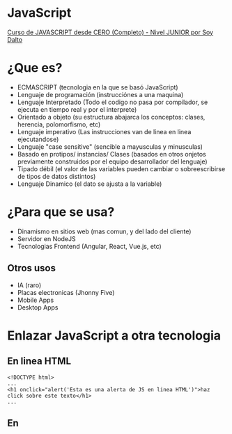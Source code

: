# JavaScript
[Curso de JAVASCRIPT desde CERO (Completo) - Nivel JUNIOR por Soy Dalto](https://youtu.be/z95mZVUcJ-E?si=CQWAuznxkiIQ2JwP)
# ¿Que es?
- ECMASCRIPT (tecnologia en la que se basó JavaScript)
- Lenguaje de programación (instrucciónes a una maquina)
- Lenguaje Interpretado (Todo el codigo no pasa por compilador, se ejecuta en tiempo real y por el interprete)
- Orientado a objeto (su estructura abajarca los conceptos: clases, herencia, polomorfismo, etc)
- Lenguaje imperativo (Las instrucciones van de linea en linea ejecutandose)
- Lenguaje "case sensitive" (sencible a mayusculas y minusculas)
- Basado en protipos/ instancias/ Clases (basados en otros onjetos previamente construidos por el equipo desarrollador del lenguaje)
- Tipado débil (el valor de las variables pueden cambiar o sobreescribirse de tipos de datos distintos)
- Lenguaje Dinamico (el dato se ajusta a la variable)

# ¿Para que se usa?
- Dinamismo en sitios web (mas comun, y del lado del cliente)
- Servidor en NodeJS
- Tecnologias Frontend (Angular, React, Vue.js, etc)
## Otros usos
- IA (raro)
- Placas electronicas (Jhonny Five)
- Mobile Apps
- Desktop Apps

# Enlazar JavaScript a otra tecnologia
## En linea HTML
```
<!DOCTYPE html>
...
<h1 onclick="alert('Esta es una alerta de JS en linea HTML')">haz click sobre este texto</h1>
...
```
## En
